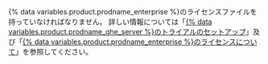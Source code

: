 {% data variables.product.prodname_enterprise %}のライセンスファイルを持っていなければなりません。 詳しい情報については「[{% data variables.product.prodname_ghe_server %}のトライアルのセットアップ](/get-started/signing-up-for-github/setting-up-a-trial-of-github-enterprise-server#setting-up-your-trial-of-github-enterprise-server)」及び「[{% data variables.product.prodname_enterprise %}のライセンスについて](/billing/managing-your-license-for-github-enterprise/about-licenses-for-github-enterprise)」を参照してください。
